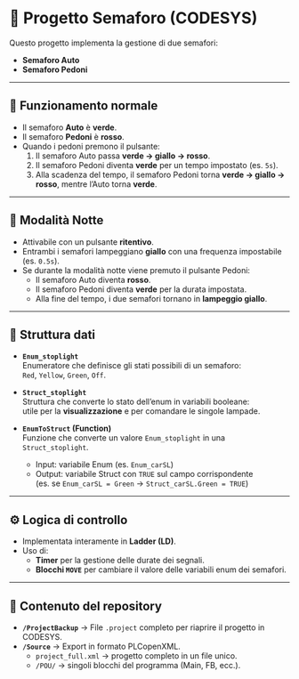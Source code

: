 # 🚦 Progetto Semaforo (CODESYS)

Questo progetto implementa la gestione di due semafori:  
- **Semaforo Auto**  
- **Semaforo Pedoni**

---

## 🔧 Funzionamento normale
- Il semaforo **Auto** è **verde**.  
- Il semaforo **Pedoni** è **rosso**.  
- Quando i pedoni premono il pulsante:
  1. Il semaforo Auto passa **verde → giallo → rosso**.  
  2. Il semaforo Pedoni diventa **verde** per un tempo impostato (es. `5s`).  
  3. Alla scadenza del tempo, il semaforo Pedoni torna **verde → giallo → rosso**, mentre l’Auto torna **verde**.

---

## 🌙 Modalità Notte
- Attivabile con un pulsante **ritentivo**.  
- Entrambi i semafori lampeggiano **giallo** con una frequenza impostabile (es. `0.5s`).  
- Se durante la modalità notte viene premuto il pulsante Pedoni:
  - Il semaforo Auto diventa **rosso**.  
  - Il semaforo Pedoni diventa **verde** per la durata impostata.  
  - Alla fine del tempo, i due semafori tornano in **lampeggio giallo**.

---

## 📐 Struttura dati

- **`Enum_stoplight`**  
  Enumeratore che definisce gli stati possibili di un semaforo:  
  `Red`, `Yellow`, `Green`, `Off`.

- **`Struct_stoplight`**  
  Struttura che converte lo stato dell’enum in variabili booleane:  
  utile per la **visualizzazione** e per comandare le singole lampade.  

- **`EnumToStruct` (Function)**  
  Funzione che converte un valore `Enum_stoplight` in una `Struct_stoplight`.  
  - Input: variabile Enum (es. `Enum_carSL`)  
  - Output: variabile Struct con `TRUE` sul campo corrispondente  
    (es. se `Enum_carSL = Green` → `Struct_carSL.Green = TRUE`)

---

## ⚙️ Logica di controllo
- Implementata interamente in **Ladder (LD)**.  
- Uso di:
  - **Timer** per la gestione delle durate dei segnali.  
  - **Blocchi `MOVE`** per cambiare il valore delle variabili enum dei semafori.  

---

## 📂 Contenuto del repository
- **`/ProjectBackup`** → File `.project` completo per riaprire il progetto in CODESYS.  
- **`/Source`** → Export in formato PLCopenXML.  
  - `project_full.xml` → progetto completo in un file unico.  
  - `/POU/` → singoli blocchi del programma (Main, FB, ecc.).  
